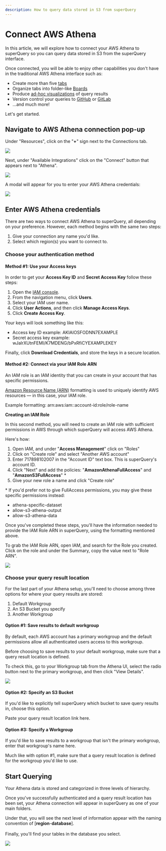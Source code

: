 ```yaml
---
description: How to query data stored in S3 from superQuery
---
```


# Connect AWS Athena

In this article, we will explore how to connect your AWS Athena to superQuery so you can query data stored in S3 from the superQuery interface.

Once connected, you will be able to enjoy other capabilities you don't have in the traditional AWS Athena interface such as:

* Create more than five [tabs](../superquery-editor/query-tabs.md)
* Organize tabs into folder-like [Boards](../superquery-editor/organizing-queries.md)
* Produce [ad-hoc visualizations](../superquery-editor/charts.md) of query results
* Version control your queries to [GitHub](../git-integrations/connect-github.md) or [GitLab](../git-integrations/connect-gitlab.md)
* &hellip;and much more!

Let's get started.

## Navigate to AWS Athena connection pop-up

Under "Resources", click on the "**+**" sign next to the Connections tab.

<!-- markdownlint-disable-next-line -->
![](<../.gitbook/assets/image (59).png>)

Next, under "Available Integrations" click on the "Connect" button that appears next to "Athena".

<!-- markdownlint-disable-next-line -->
![](<../.gitbook/assets/image (58).png>)

A modal will appear for you to enter your AWS Athena credentials:

<!-- markdownlint-disable-next-line -->
![](<../.gitbook/assets/image (60).png>)

## Enter AWS Athena credentials

There are two ways to connect AWS Athena to superQuery, all depending on your preference. However, each method begins with the same two steps:

1. Give your connection any name you'd like.
2. Select which region(s) you want to connect to.

### Choose your authentication method

#### Method #1: Use your Access keys

In order to get your **Access Key ID** and **Secret Access Key** follow these steps:

1. Open the [IAM console](https://console.aws.amazon.com/iam/home?#home).
2. From the navigation menu, click **Users**.
3. Select your IAM user name.
4. Click **User Actions**, and then click **Manage Access Keys**.
5. Click **Create Access Key**.

Your keys will look something like this:

* Access key ID example: AKIAIOSFODNN7EXAMPLE
* Secret access key example: wJalrXUtnFEMI/K7MDENG/bPxRfiCYEXAMPLEKEY

Finally, click **Download Credentials**, and store the keys in a secure location.

#### Method #2: Connect via your IAM Role ARN

An IAM role is an IAM identity that you can create in your account that has specific permissions.

[Amazon Resource Name (ARN)](https://docs.aws.amazon.com/IAM/latest/UserGuide/reference\_identifiers.html#identifiers-arns) formatting is used to uniquely identify AWS resources &mdash; in this case, your IAM role.

Example formatting: arn:aws:iam::account-id:role/role-name

**Creating an IAM Role**

In this second method, you will need to create an IAM role with sufficient permissions in AWS through which superQuery will access AWS Athena.

Here's how:

1. Open IAM, and under "**Access Management**" click on "Roles"
2. Click on "Create role" and select "Another AWS account"
3. Enter 717898102007 in the "Account ID" text box. This is superQuery's account ID.
4. Click "Next" and add the policies: "**AmazonAthenaFullAccess**" and "**AmazonS3FullAccess**" \*
5. Give your new role a name and click "Create role"

\* If you'd prefer not to give FullAccess permissions, you may give these specific permissions instead:

* athena-specific-dataset
* allow-s3-athena-output
* allow-s3-athena-data

Once you've completed these steps, you'll have the information needed to provide the IAM Role ARN in superQuery, using the formatting mentioned above.

To grab the IAM Role ARN, open IAM, and search for the Role you created. Click on the role and under the Summary, copy the value next to "Role ARN".

<!-- markdownlint-disable-next-line -->
![](<../.gitbook/assets/image (61).png>)

### Choose your query result location

For the last part of your Athena setup, you'll need to choose among three options for where your query results are stored:

1. Default Workgroup
2. An S3 Bucket you specify
3. Another Workgroup

#### Option #1: Save results to default workgroup

By default, each AWS account has a primary workgroup and the default permissions allow all authenticated users access to this workgroup.

Before choosing to save results to your default workgroup, make sure that a query result location is defined.

To check this, go to your Workgroup tab from the Athena UI, select the radio button next to the primary workgroup, and then click "View Details".

<!-- markdownlint-disable-next-line -->
![](<../.gitbook/assets/image (62).png>)

#### Option #2: Specify an S3 Bucket

If you'd like to explicitly tell superQuery which bucket to save query results in, choose this option.

Paste your query result location link here.

#### Option #3: Specify a Workgroup

If you'd like to save results to a workgroup that isn't the primary workgroup, enter that workgroup's name here.

Much like with option #1, make sure that a query result location is defined for the workgroup you'd like to use.

## Start Querying

Your Athena data is stored and categorized in three levels of hierarchy.

Once you've successfully authenticated and a query result location has been set, your Athena connection will appear in superQuery as one of your main folders.

Under that, you will see the next level of information appear with the naming convention of \[**region**-**database**].\
\
Finally, you'll find your tables in the database you select.

<!-- markdownlint-disable-next-line -->
![](<../.gitbook/assets/image (63).png>)
